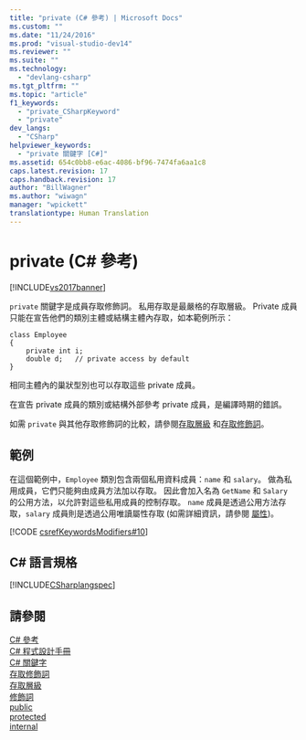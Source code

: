 ```yaml
---
title: "private (C# 參考) | Microsoft Docs"
ms.custom: ""
ms.date: "11/24/2016"
ms.prod: "visual-studio-dev14"
ms.reviewer: ""
ms.suite: ""
ms.technology: 
  - "devlang-csharp"
ms.tgt_pltfrm: ""
ms.topic: "article"
f1_keywords: 
  - "private_CSharpKeyword"
  - "private"
dev_langs: 
  - "CSharp"
helpviewer_keywords: 
  - "private 關鍵字 [C#]"
ms.assetid: 654c0bb8-e6ac-4086-bf96-7474fa6aa1c8
caps.latest.revision: 17
caps.handback.revision: 17
author: "BillWagner"
ms.author: "wiwagn"
manager: "wpickett"
translationtype: Human Translation
---
```

# private (C# 參考)
[!INCLUDE[vs2017banner](../../../csharp/includes/vs2017banner.md)]

`private` 關鍵字是成員存取修飾詞。  私用存取是最嚴格的存取層級。  Private 成員只能在宣告他們的類別主體或結構主體內存取，如本範例所示：  
  
```  
class Employee  
{  
    private int i;  
    double d;   // private access by default  
}  
```  
  
 相同主體內的巢狀型別也可以存取這些 private 成員。  
  
 在宣告 private 成員的類別或結構外部參考 private 成員，是編譯時期的錯誤。  
  
 如需 `private` 與其他存取修飾詞的比較，請參閱[存取層級](../../../csharp/language-reference/keywords/accessibility-levels.md) 和[存取修飾詞](../../../csharp/programming-guide/classes-and-structs/access-modifiers.md)。  
  
## 範例  
 在這個範例中，`Employee` 類別包含兩個私用資料成員：`name` 和 `salary`。  做為私用成員，它們只能夠由成員方法加以存取。  因此會加入名為 `GetName` 和 `Salary` 的公用方法，以允許對這些私用成員的控制存取。  `name` 成員是透過公用方法存取，`salary` 成員則是透過公用唯讀屬性存取   \(如需詳細資訊，請參閱 [屬性](../../../csharp/programming-guide/classes-and-structs/properties.md)\)。  
  
 [!CODE [csrefKeywordsModifiers#10](../CodeSnippet/VS_Snippets_VBCSharp/csrefKeywordsModifiers#10)]  
  
## C\# 語言規格  
 [!INCLUDE[CSharplangspec](../../../csharp/language-reference/keywords/includes/csharplangspec_md.md)]  
  
## 請參閱  
 [C\# 參考](../../../csharp/language-reference/index.md)   
 [C\# 程式設計手冊](../../../csharp/programming-guide/index.md)   
 [C\# 關鍵字](../../../csharp/language-reference/keywords/index.md)   
 [存取修飾詞](../../../csharp/language-reference/keywords/access-modifiers.md)   
 [存取層級](../../../csharp/language-reference/keywords/accessibility-levels.md)   
 [修飾詞](../../../csharp/language-reference/keywords/modifiers.md)   
 [public](../../../csharp/language-reference/keywords/public.md)   
 [protected](../../../csharp/language-reference/keywords/protected.md)   
 [internal](../../../csharp/language-reference/keywords/internal.md)